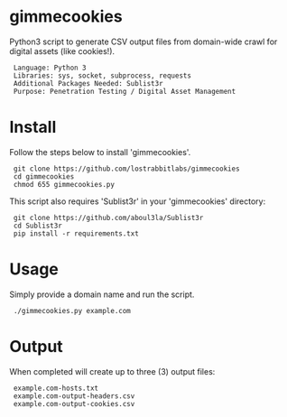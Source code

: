 # gimmecookies
Python3 script to generate CSV output files from domain-wide crawl for digital assets (like cookies!).

     Language: Python 3
     Libraries: sys, socket, subprocess, requests
     Additional Packages Needed: Sublist3r
     Purpose: Penetration Testing / Digital Asset Management


# Install
Follow the steps below to install 'gimmecookies'.

     git clone https://github.com/lostrabbitlabs/gimmecookies
     cd gimmecookies
     chmod 655 gimmecookies.py


This script also requires 'Sublist3r' in your 'gimmecookies' directory:

     git clone https://github.com/aboul3la/Sublist3r
     cd Sublist3r
     pip install -r requirements.txt
     

# Usage
Simply provide a domain name and run the script.

     ./gimmecookies.py example.com


# Output
When completed will create up to three (3) output files:

     example.com-hosts.txt
     example.com-output-headers.csv
     example.com-output-cookies.csv
